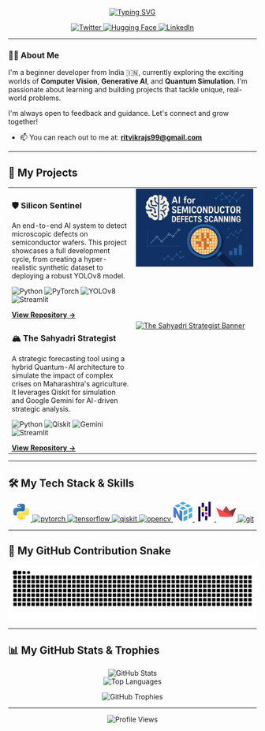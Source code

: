 <p align="center">
  <a href="https://github.com/Ritviks21">
    <img src="https://readme-typing-svg.herokuapp.com?font=Fira+Code&size=28&pause=1000&color=00BFFF&center=true&width=435&lines=Hi+there%2C+I'm+Ritvik+👋;Welcome+to+my+GitHub+Profile!;I'm+a+Developer+%26+AI+Enthusiast" alt="Typing SVG" />
  </a>
</p>

<p align="center">
    <a href="https://x.com/gemdata21" target="_blank">
    <img src="https://img.shields.io/badge/Twitter-1DA1F2?style=for-the-badge&logo=twitter&logoColor=white" alt="Twitter"/>
  </a>
  <a href="https://huggingface.co/srits21" target="_blank">
    <img src="https://img.shields.io/badge/Hugging%20Face-FFD21E?style=for-the-badge&logo=huggingface&logoColor=black" alt="Hugging Face"/>
  </a>
  <a href="[YOUR_LINKEDIN_PROFILE_URL]" target="_blank">
    <img src="https://img.shields.io/badge/LinkedIn-0A66C2?style=for-the-badge&logo=linkedin&logoColor=white" alt="LinkedIn"/>
  </a>
</p>

---

### 👨‍💻 About Me

I'm a beginner developer from India 🇮🇳, currently exploring the exciting worlds of **Computer Vision**, **Generative AI**, and **Quantum Simulation**. I'm passionate about learning and building projects that tackle unique, real-world problems.

I'm always open to feedback and guidance. Let's connect and grow together!

- 📫 You can reach out to me at: **ritvikrajs99@gmail.com**

---

## 🚀 My Projects

<table>
  <tr>
    <td width="50%" valign="top">
      <h3>🛡️ Silicon Sentinel</h3>
      <p>An end-to-end AI system to detect microscopic defects on semiconductor wafers. This project showcases a full development cycle, from creating a hyper-realistic synthetic dataset to deploying a robust YOLOv8 model.</p>
      <p>
        <img src="https://img.shields.io/badge/Python-3776AB?style=flat-square&logo=python&logoColor=white" alt="Python">
        <img src="https://img.shields.io/badge/PyTorch-EE4C2C?style=flat-square&logo=pytorch&logoColor=white" alt="PyTorch">
        <img src="https://img.shields.io/badge/YOLOv8-00FFFF?style=flat-square&logo=yolo&logoColor=black" alt="YOLOv8">
        <img src="https://img.shields.io/badge/Streamlit-FF4B4B?style=flat-square&logo=streamlit&logoColor=white" alt="Streamlit">
      </p>
      <a href="https://github.com/Ritviks21/Silicon-Sentinel"><strong>View Repository &rarr;</strong></a>
    </td>
    <td width="50%" valign="top">
      <a href="https://silicon-sentinel.onrender.com/">
        <img src="https://github.com/Ritviks21/Silicon-Sentinel/raw/main/docs/images/Silicon%20sentinel%20%20project%20banner.png" alt="Silicon Sentinel Banner">
      </a>
    </td>
  </tr>
  <tr>
    <td width="50%" valign="top">
      <h3>🏔️ The Sahyadri Strategist</h3>
      <p>A strategic forecasting tool using a hybrid Quantum-AI architecture to simulate the impact of complex crises on Maharashtra's agriculture. It leverages Qiskit for simulation and Google Gemini for AI-driven strategic analysis.</p>
      <p>
        <img src="https://img.shields.io/badge/Python-3776AB?style=flat-square&logo=python&logoColor=white" alt="Python">
        <img src="https://img.shields.io/badge/Qiskit-6929C4?style=flat-square&logo=ibm&logoColor=white" alt="Qiskit">
        <img src="https://img.shields.io/badge/Google%20Gemini-8E77F0?style=flat-square&logo=google&logoColor=white" alt="Gemini">
        <img src="https://img.shields.io/badge/Streamlit-FF4B4B?style=flat-square&logo=streamlit&logoColor=white" alt="Streamlit">
      </p>
      <a href="https://github.com/Ritviks21/Project-Krishi-Q"><strong>View Repository &rarr;</strong></a>
    </td>
    <td width="50%" valign="top">
      <a href="https://ritviks21-maharashtra-oracle-app-forivi.streamlit.app/">
        <img src="https://github.com/Ritviks21/Project-Krishi-Q/raw/main/docs/images/ChatGPT%20Image%20Jul%2027%2C%202025%2C%2005_33_02%20AM.png" alt="The Sahyadri Strategist Banner">
      </a>
    </td>
  </tr>
</table>

---

## 🛠️ My Tech Stack & Skills

<p align="center">
  <a href="https://www.python.org" target="_blank" rel="noreferrer">
    <img src="https://raw.githubusercontent.com/devicons/devicon/master/icons/python/python-original.svg" alt="python" width="40" height="40"/>
  </a>
  <a href="https://pytorch.org/" target="_blank" rel="noreferrer">
    <img src="https://www.vectorlogo.zone/logos/pytorch/pytorch-icon.svg" alt="pytorch" width="40" height="40"/>
  </a>
  <a href="https://www.tensorflow.org" target="_blank" rel="noreferrer">
    <img src="https://www.vectorlogo.zone/logos/tensorflow/tensorflow-icon.svg" alt="tensorflow" width="40" height="40"/>
  </a>
  <a href="https://qiskit.org/" target="_blank" rel="noreferrer">
    <img src="https://raw.githubusercontent.com/devicons/devicon/master/icons/qiskit/qiskit-original.svg" alt="qiskit" width="40" height="40"/>
  </a>
  <a href="https://opencv.org/" target="_blank" rel="noreferrer">
    <img src="https://www.vectorlogo.zone/logos/opencv/opencv-icon.svg" alt="opencv" width="40" height="40"/>
  </a>
  <a href="https://numpy.org/" target="_blank" rel="noreferrer">
    <img src="https://raw.githubusercontent.com/devicons/devicon/master/icons/numpy/numpy-original.svg" alt="numpy" width="40" height="40"/>
  </a>
  <a href="https://pandas.pydata.org/" target="_blank" rel="noreferrer">
    <img src="https://raw.githubusercontent.com/devicons/devicon/master/icons/pandas/pandas-original.svg" alt="pandas" width="40" height="40"/>
  </a>
  <a href="https://streamlit.io" target="_blank" rel="noreferrer">
    <img src="https://raw.githubusercontent.com/devicons/devicon/master/icons/streamlit/streamlit-original.svg" alt="streamlit" width="40" height="40"/>
  </a>
    <a href="https://git-scm.com/" target="_blank" rel="noreferrer">
    <img src="https://www.vectorlogo.zone/logos/git-scm/git-scm-icon.svg" alt="git" width="40" height="40"/>
  </a>
</p>

---

## 🐍 My GitHub Contribution Snake

<p align="center">
  <img src="https://raw.githubusercontent.com/Ritviks21/Ritviks21/output/github-contribution-grid-snake-dark.svg">
</p>

---

## 📊 My GitHub Stats & Trophies

<p align="center">
  <img src="https://github-readme-stats.vercel.app/api?username=Ritviks21&show_icons=true&theme=dracula&hide_border=true&include_all_commits=true&count_private=true" alt="GitHub Stats">
  <br>
  <img src="https://github-readme-stats.vercel.app/api/top-langs/?username=Ritviks21&layout=compact&theme=dracula&hide_border=true" alt="Top Languages">
</p>

<p align="center">
  <img src="https://github-profile-trophy.vercel.app/?username=Ritviks21&theme=dracula&hide_border=true" alt="GitHub Trophies">
</p>

---

<p align="center">
  <img src="https://api.visitorbadge.io/api/visitors?path=https%3A%2F%2Fgithub.com%2FRitviks21&label=Profile%20Views&countColor=%23263759&style=flat-square" alt="Profile Views">
</p>
